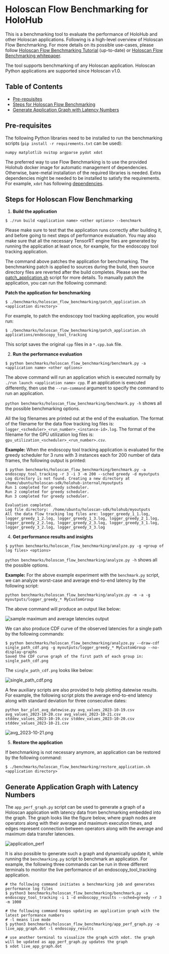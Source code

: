 # Holoscan Flow Benchmarking for HoloHub

This is a benchmarking tool to evaluate the performance of HoloHub and other Holoscan applications.
Following is a high-level overview of Holoscan Flow Benchmarking. For more details on its possible
use-cases, please follow [Holoscan Flow Benchmarking Tutorial](./flow_benchmarking_tutorial.md)
(up-to-date) or
[Holoscan Flow Benchmarking whitepaper](https://developer.download.nvidia.com/holoscan/Holoscan-Flow-Benchmarking.pdf).

The tool supports benchmarking of any Holoscan application. Holoscan Python applications are
supported since Holoscan v1.0.

## Table of Contents

- [Pre-requisites](#pre-requisites)
- [Steps for Holoscan Flow Benchmarking](#steps-for-holoscan-flow-benchmarking)
- [Generate Application Graph with Latency Numbers](#generate-application-graph-with-latency-numbers)

## Pre-requisites
The following Python libraries need to be installed to run the benchmarking scripts (`pip install -r requirements.txt` can be used):

```
numpy matplotlib nvitop argparse pydot xdot
```

The preferred way to use Flow Benchmarking is to use the provided Holohub docker image for automatic
management of dependencies. Otherwise, bare-metal installation of the required libraries is needed.
Extra dependencies might be needed to be installed to satisfy the requirements. For example, `xdot`
has following [dependencies](https://github.com/jrfonseca/xdot.py?tab=readme-ov-file#requirements).

## Steps for Holoscan Flow Benchmarking
1. **Build the application**

```
$ ./run build <application name> <other options> --benchmark
```

Please make sure to test that the application runs correctly after building it, and before going to
next steps of performance evaluation. You may also make sure that all the necessary TensorRT engine
files are generated by running the application at least once, for example, for the endoscopy tool
tracking application.

The command above patches the application for benchmarking. The benchmarking patch is applied to sources during the build, then source directory files are reverted after the build completes.
Please see the [patch_application.sh](./patch_application.sh) script for more details. To manually patch the application, you can run the following command:

**Patch the application for benchmarking**

```
$ ./benchmarks/holoscan_flow_benchmarking/patch_application.sh <application directory>
```

For example, to patch the endoscopy tool tracking application, you would run:

```
$ ./benchmarks/holoscan_flow_benchmarking/patch_application.sh applications/endoscopy_tool_tracking
```
This script saves the original `cpp` files in a `*.cpp.bak` file.


2. **Run the performance evaluation**

```
$ python benchmarks/holoscan_flow_benchmarking/benchmark.py -a <application name> <other options>
```

The above command will run an application which is executed normally by
`./run launch <application name> cpp`. If an application is executed differently, then use the
`--run-command` argument to specify the command to run an application.

`python benchmarks/holoscan_flow_benchmarking/benchmark.py -h` shows all the possible benchmarking options.

All the log filenames are printed out at the end of the evaluation. The format of the filename for the data flow tracking log files is:
`logger_<scheduler>_<run_number>_<instance-id>.log`. The format of the filename for the GPU
utilization log files is: `gpu_utilization_<scheduler>_<run_number>.csv`.

**Example:**
When the endoscopy tool tracking application is evaluated for the greedy scheduler for 3 runs with 3
instances each for 200 number of data frames, the following output is printed:
```
$ python benchmarks/holoscan_flow_benchmarking/benchmark.py -a endoscopy_tool_tracking -r 3 -i 3 -m 200 --sched greedy -d myoutputs
Log directory is not found. Creating a new directory at /home/ubuntu/holoscan-sdk/holohub-internal/myoutputs
Run 1 completed for greedy scheduler.
Run 2 completed for greedy scheduler.
Run 3 completed for greedy scheduler.

Evaluation completed.
Log file directory:  /home/ubuntu/holoscan-sdk/holohub/myoutputs
All the data flow tracking log files are: logger_greedy_1_1.log, logger_greedy_1_2.log, logger_greedy_1_3.log, logger_greedy_2_1.log, logger_greedy_2_2.log, logger_greedy_2_3.log, logger_greedy_3_1.log, logger_greedy_3_2.log, logger_greedy_3_3.log

```

4. **Get performance results and insights**

```
$ python benchmarks/holoscan_flow_benchmarking/analyze.py -g <group of log files> <options>
```
`python benchmarks/holoscan_flow_benchmarking/analyze.py -h` shows all the possible options.

**Example:**
For the above example experiment with the `benchmark.py` script, we can analyze worst-case and
average end-to-end latency by the following script:

```
python benchmarks/holoscan_flow_benchmarking/analyze.py -m -a -g myoutputs/logger_greedy_* MyCustomGroup
```
The above command will produce an output like below:

![sample maximum and average latencies output](sample_output.png)

We can also produce CDF curve of the observed latencies for a single path by the following commands:

```
$ python benchmarks/holoscan_flow_benchmarking/analyze.py --draw-cdf single_path_cdf.png -g myoutputs/logger_greedy_* MyCustomGroup --no-display-graphs
Saved the CDF curve graph of the first path of each group in: single_path_cdf.png
```

The `single_path_cdf.png` looks like below:

![single_path_cdf.png](single_path_cdf.png)

A few auxiliary scripts are also provided to help plotting datewise results. For example, the
following script plots the average end-to-end latency along with standard deviation for three
consecutive dates:

```
python bar_plot_avg_datewise.py avg_values_2023-10-19.csv avg_values_2023-10-20.csv avg_values_2023-10-21.csv stddev_values_2023-10-19.csv stddev_values_2023-10-20.csv stddev_values_2023-10-21.csv
```

![avg_2023-10-21.png](avg_2023-10-21.png)

5. **Restore the application**

If benchmarking is not necessary anymore, an application can be restored by the following command:

```
$ ./benchmarks/holoscan_flow_benchmarking/restore_application.sh <application directory>
```

## Generate Application Graph with Latency Numbers

The `app_perf_graph.py` script can be used to generate a graph of a Holoscan application with
latency data from benchmarking embedded into the graph. The graph looks like the figure below, where
graph nodes are operators along with their average and maximum execution times, and edges represent
connection between operators along with the average and maximum data transfer latencies.

![application_perf](application_perf.png)

It is also possible to generate such a graph and dynamically update it, while running the
`benchmarking.py` script to benchmark an application. For example, the following three commands can
be run in three different terminals to monitor the live performance of an endoscopy_tool_tracking
application.

```
# the following command initiates a benchmarking job and generates performance log files
$ python3 benchmarks/holoscan_flow_benchmarking/benchmark.py -a endoscopy_tool_tracking -i 1 -d endoscopy_results --sched=greedy -r 3 -m 1000

# the following command keeps updating an application graph with the latest performance numbers
# -l means live mode
$ python3 benchmarks/holoscan_flow_benchmarking/app_perf_graph.py -o live_app_graph.dot -l endoscopy_results

# use another terminal to visualize the graph with xdot. the graph will be updated as app_perf_graph.py updates the graph
$ xdot live_app_graph.dot
```
